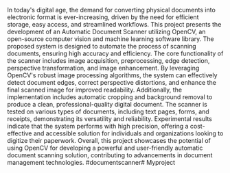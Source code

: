In today's digital age, the demand for converting physical documents into electronic format is 
ever-increasing, driven by the need for efficient storage, easy access, and streamlined workflows. 
This project presents the development of an Automatic Document Scanner utilizing OpenCV, an 
open-source computer vision and machine learning software library. The proposed system is 
designed to automate the process of scanning documents, ensuring high accuracy and efficiency.
The core functionality of the scanner includes image acquisition, preprocessing, edge detection, 
perspective transformation, and image enhancement. By leveraging OpenCV's robust image 
processing algorithms, the system can effectively detect document edges, correct perspective 
distortions, and enhance the final scanned image for improved readability. Additionally, the 
implementation includes automatic cropping and background removal to produce a clean, 
professional-quality digital document.
The scanner is tested on various types of documents, including text pages, forms, and receipts, 
demonstrating its versatility and reliability. Experimental results indicate that the system 
performs with high precision, offering a cost-effective and accessible solution for individuals and 
organizations looking to digitize their paperwork. Overall, this project showcases the potential of 
using OpenCV for developing a powerful and user-friendly automatic document scanning 
solution, contributing to advancements in document management technologies.
#documentscanner# Myproject
